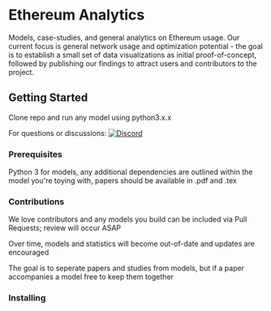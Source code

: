 # Ethereum Analytics

Models, case-studies, and general analytics on Ethereum usage. Our current focus is general network usage and optimization potential - the goal is to establish a small set of data visualizations as initial proof-of-concept, followed by publishing our findings to attract users and contributors to the project.

## Getting Started

Clone repo and run any model using python3.x.x

For questions or discussions: [![Discord](https://user-images.githubusercontent.com/7288322/34471967-1df7808a-efbb-11e7-9088-ed0b04151291.png)](https://discord.gg/GG4zRn)

### Prerequisites

Python 3 for models, any additional dependencies are outlined within the model you're toying with, papers should be available in .pdf and .tex

### Contributions 

We love contributors and any models you build can be included via Pull Requests; review will occur ASAP

Over time, models and statistics will become out-of-date and updates are encouraged

The goal is to seperate papers and studies from models, but if a paper accompanies a model free to keep them together

### Installing

